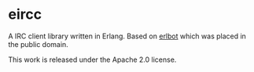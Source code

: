 eircc
=====

A IRC client library written in Erlang.
Based on [erlbot](https://github.com/michaelmelanson/erlbot) which was placed in the public domain.

This work is released under the Apache 2.0 license.
